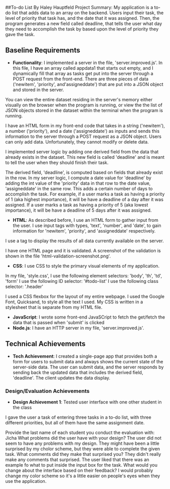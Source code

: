 
##To-do List
By Haley Hauptfeld
Project Summary: My application is a to-do list that adds data to an array on the backend. Users input their task, the level of priority that task has, and the date that it was assigned. Then, the program generates a new field called deadline, that tells the user what day they need to accomplish the task by based upon the level of priority they gave the task.

## Baseline Requirements
- **Functionality**:
I implemented a server in the file, 'server.improved.js'. In this file, I have an array called appdata1 that starts out empty, and I dynamically fill that array as tasks get put into the server through a POST request from the front-end. There are three pieces of data ('newitem', 'priority', and'assigneddate') that are put into a JSON object and stored in the server.

You can view the entire dataset residing in the server's memory either visually on the browser when the program is running, or view the the list of JSON objects stored in the dataset within the terminal when the program is running.

I have an HTML form in my front-end code that takes in a string ('newitem'), a number ('priority'), and a date ('assigneddate') as inputs and sends this information to the server through a POST request as a JSON object. Users can only add data. Unfortunately, they cannot modify or delete data.

I implemented server logic by adding one derived field from the data that already exists in the dataset. This new field is called 'deadline' and is meant to tell the user when they should finish their task.

The derived field, 'deadline', is computed based on fields that already exist in the row. In my server logic, I compute a date value for 'deadline' by adding the int value of the 'priority' data in that row to the date value, 'assigneddate' in the same row. This adds a certain number of days to accomplish the task. For example, if a user marks a task as having a priority of 1 (aka highest importance), it will be have a deadline of a day after it was assigned. If a user marks a task as having a priority of 5 (aka lowest importance), it will be have a deadline of 5 days after it was assigned.

- **HTML**:
As described before, I use an HTML form to gather input from the user. I use input tags with types, 'text', 'number', and 'date', to gain information for 'newitem', 'priority', and 'assigneddate' respectively.

I use a <table> tag to display the results of all data currently available on the server.

I have one HTML page and it is validated. A screenshot of the validation is shown in the file 'html-validation-screenshot.png'.

- **CSS**:
I use CSS to style the primary visual elements of my application.

In my file, 'style.css',
I use the following element selectors: 'body', 'th', 'td', 'form'
I use the following ID selector: '#todo-list'
I use the following class selector: '.header'

I used a CSS flexbox for the layout of my entire webpage.
I used the Google Font, Quicksand, to style all the text I used.
My CSS is written in a stylesheet that is separate from my HTML file.

- **JavaScript**:
I wrote some front-end JavaSCript to fetch the get/fetch the data that is passed when 'submit' is clicked
- **Node.js**:
I have an HTTP server in my file, 'server.improved.js'.

## Technical Achievements
- **Tech Achievement**: I created a single-page app that provides both a form for users to submit data and always shows the current state of the server-side data. The user can submit data, and the server responds by sending back the updated data that includes the derived field, 'deadline'. The client updates the data display.

### Design/Evaluation Achievements
- **Design Achievement 1**: Tested user interface with one other student in the class

I gave the user a task of entering three tasks in a to-do list, with three different priorities, but all of them have the same assignment date.

Provide the last name of each student you conduct the evaluation with: Jicha
What problems did the user have with your design?
The user did not seem to have any problems with my design. They might have been a little surprised by my cholor scheme, but they were able to complete the given task.
What comments did they make that surprised you?
They didn't really make any comments that surprised. The user liked that there was an example fo what to put inside the input box for the task.
What would you change about the interface based on their feedback?
I would probably change my color scheme so it's a little easier on people's eyes when they use the application.
